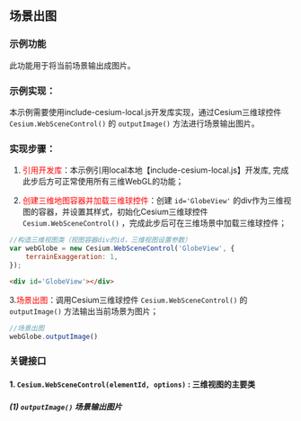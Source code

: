 ## 场景出图

### 示例功能

此功能用于将当前场景输出成图片。

### 示例实现：

本示例需要使用include-cesium-local.js开发库实现，通过Cesium三维球控件 `Cesium.WebSceneControl()` 的 `outputImage()` 方法进行场景输出图片。

### 实现步骤：

1. <font color=red>引用开发库</font>：本示例引用local本地【include-cesium-local.js】开发库, 完成此步后方可正常使用所有三维WebGL的功能；

2. <font color=red>创建三维地图容器并加载三维球控件</font>：创建 `id='GlobeView'` 的div作为三维视图的容器，并设置其样式，初始化Cesium三维球控件 `Cesium.WebSceneControl()` ，完成此步后可在三维场景中加载三维球控件；

``` Javascript
//构造三维视图类（视图容器div的id，三维视图设置参数）
var webGlobe = new Cesium.WebSceneControl('GlobeView', {
    terrainExaggeration: 1,
}); 
```

``` html
<div id='GlobeView'></div>
```

3.<font color=red>场景出图</font>：调用Cesium三维球控件 `Cesium.WebSceneControl()` 的 `outputImage()` 方法输出当前场景为图片；

``` Javascript
//场景出图
webGlobe.outputImage()
```

### 关键接口
#### 1. `Cesium.WebSceneControl(elementId, options)` : 三维视图的主要类

##### (1) `outputImage()` 场景输出图片

